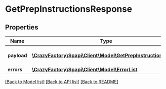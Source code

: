 # GetPrepInstructionsResponse

## Properties
Name | Type | Description | Notes
------------ | ------------- | ------------- | -------------
**payload** | [**\CrazyFactory\Spapi\Client\Model\GetPrepInstructionsResult**](GetPrepInstructionsResult.md) | The payload for the getPrepInstructions operation. | [optional] 
**errors** | [**\CrazyFactory\Spapi\Client\Model\ErrorList**](ErrorList.md) |  | [optional] 

[[Back to Model list]](../README.md#documentation-for-models) [[Back to API list]](../README.md#documentation-for-api-endpoints) [[Back to README]](../README.md)



